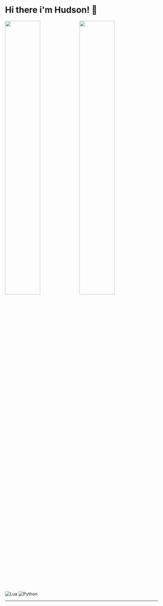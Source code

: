 # Hi there i'm Hudson! 👋

<img align='Left' Width='48%' src='https://github-readme-stats.vercel.app/api?username=HudsonBean&show_icons=true&theme=gotham' />
<img align='Left' Width='48%' src='https://github-readme-stats.vercel.app/api/top-langs/?username=HudsonBean&theme=gotham' />

<img align='Top' alt='Lua' src='https://img.shields.io/badge/lua-%232C2D72.svg?style=for-the-badge&logo=lua&logoColor=white' />
<img align='Top' alt='Python' src='https://img.shields.io/badge/python-3670A0?style=for-the-badge&logo=python&logoColor=ffdd54' />
<!--
<img align='Top' alt='Python' src='https://img.shields.io/badge/c-%2300599C.svg?style=for-the-badge&logo=c&logoColor=white' />
<img align='Top' alt='Python' src='https://img.shields.io/badge/c%23-%23239120.svg?style=for-the-badge&logo=c-sharp&logoColor=white' />
<img align='Top' alt='Python' src='https://img.shields.io/badge/c++-%2300599C.svg?style=for-the-badge&logo=c%2B%2B&logoColor=white' />
-->


----------------------------------------------------------------------------------------------------

